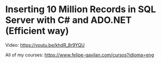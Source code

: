 # Inserting 10 Million Records in SQL Server with C# and ADO.NET (Efficient way)

Video: https://youtu.be/khdR_8r9YQU

All of my courses: https://www.felipe-gavilan.com/cursos?idioma=eng
